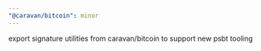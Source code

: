 ```yaml
---
"@caravan/bitcoin": minor
---
```


export signature utilities from caravan/bitcoin to support new psbt tooling
